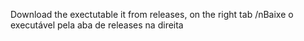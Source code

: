 Download the exectutable it from releases, on the right tab
/nBaixe o executável pela aba de releases na direita

